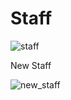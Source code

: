 # Staff

![staff](https://cloud.githubusercontent.com/assets/8191145/7655114/280494f0-fb3f-11e4-979f-2ae37ff3e8d0.png)

New Staff

![new_staff](https://cloud.githubusercontent.com/assets/8191145/7655273/068baa88-fb40-11e4-9e02-1842ba868633.png)
